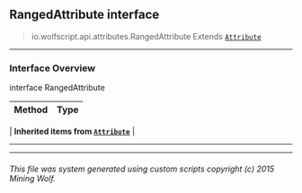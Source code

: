 ## RangedAttribute __interface__

>io.wolfscript.api.attributes.RangedAttribute
>Extends [`Attribute`](Attribute.md)

---

### Interface Overview

interface RangedAttribute

Method | Type   
--- | :--- 
 |
__Inherited items from [`Attribute`](Attribute.md)__ |





---



---


###### This file was system generated using custom scripts copyright (c) 2015 Mining Wolf.
	

